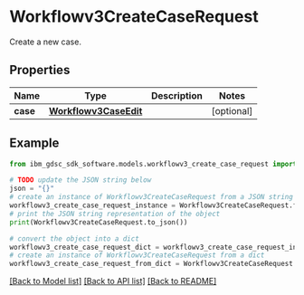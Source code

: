 # Workflowv3CreateCaseRequest

Create a new case.

## Properties

Name | Type | Description | Notes
------------ | ------------- | ------------- | -------------
**case** | [**Workflowv3CaseEdit**](Workflowv3CaseEdit.md) |  | [optional] 

## Example

```python
from ibm_gdsc_sdk_software.models.workflowv3_create_case_request import Workflowv3CreateCaseRequest

# TODO update the JSON string below
json = "{}"
# create an instance of Workflowv3CreateCaseRequest from a JSON string
workflowv3_create_case_request_instance = Workflowv3CreateCaseRequest.from_json(json)
# print the JSON string representation of the object
print(Workflowv3CreateCaseRequest.to_json())

# convert the object into a dict
workflowv3_create_case_request_dict = workflowv3_create_case_request_instance.to_dict()
# create an instance of Workflowv3CreateCaseRequest from a dict
workflowv3_create_case_request_from_dict = Workflowv3CreateCaseRequest.from_dict(workflowv3_create_case_request_dict)
```
[[Back to Model list]](../README.md#documentation-for-models) [[Back to API list]](../README.md#documentation-for-api-endpoints) [[Back to README]](../README.md)


